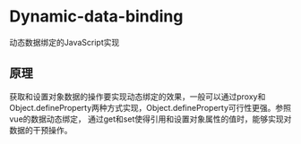 # Dynamic-data-binding
动态数据绑定的JavaScript实现

## 原理
获取和设置对象数据的操作要实现动态绑定的效果，一般可以通过proxy和Object.defineProperty两种方式实现，Object.defineProperty可行性更强。参照vue的数据动态绑定，
通过get和set使得引用和设置对象属性的值时，能够实现对数据的干预操作。
